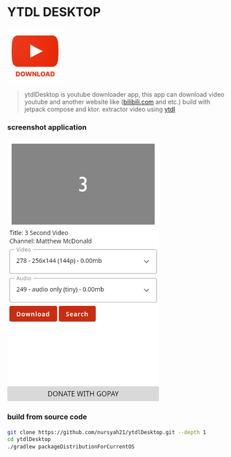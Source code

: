 # YTDL DESKTOP

![img](assets/icon.png)

> ytdlDesktop is youtube downloader app, this app can download video youtube and another website like ([bilibili.com](https://www.bilibili.com/) and etc.) build with jetpack compose and ktor. extractor video using [ytdl](https://github.com/ytdl-org/youtube-dl)

### screenshot application

![img](assets/ytdl.png)

### build from source code

```bash
git clone https://github.com/nursyah21/ytdlDesktop.git --depth 1
cd ytdlDesktop
./gradlew packageDistributionForCurrentOS
```
